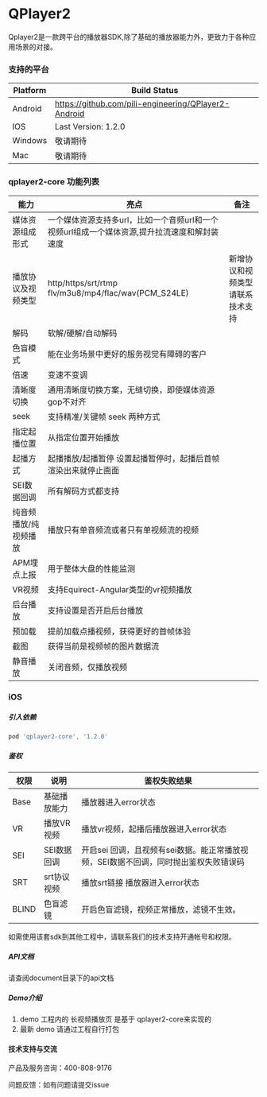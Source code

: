 # QPlayer2



Qplayer2是一款跨平台的播放器SDK,除了基础的播放器能力外，更致力于各种应用场景的对接。

### 支持的平台

 Platform | Build Status
 -------- | ------------
 Android | https://github.com/pili-engineering/QPlayer2-Android 
 IOS | Last Version: 1.2.0 
 Windows | 敬请期待 
 Mac | 敬请期待 
### qplayer2-core 功能列表

| 能力                  | 亮点                                                         | 备注                             |
| --------------------- | ------------------------------------------------------------ | -------------------------------- |
| 媒体资源组成形式      | 一个媒体资源支持多url，比如一个音频url和一个视频url组成一个媒体资源,提升拉流速度和解封装速度 |                                  |
| 播放协议及视频类型    | http/https/srt/rtmp flv/m3u8/mp4/flac/wav(PCM_S24LE)         | 新增协议和视频类型请联系技术支持 |
| 解码                  | 软解/硬解/自动解码                                           |                                  |
| 色盲模式              | 能在业务场景中更好的服务视觉有障碍的客户                     |                                  |
| 倍速                  | 变速不变调                                                   |                                  |
| 清晰度切换            | 通用清晰度切换方案，无缝切换，即使媒体资源gop不对齐          |                                  |
| seek                  | 支持精准/关键帧 seek 两种方式                                |                                  |
| 指定起播位置          | 从指定位置开始播放                                           |                                  |
| 起播方式              | 起播播放/起播暂停 设置起播暂停时，起播后首帧渲染出来就停止画面 |                                  |
| SEI数据回调           | 所有解码方式都支持                                           |                                  |
| 纯音频播放/纯视频播放 | 播放只有单音频流或者只有单视频流的视频                       |                                  |
| APM埋点上报           | 用于整体大盘的性能监测                                       |                                  |
| VR视频                | 支持Equirect-Angular类型的vr视频播放                         |                                  |
| 后台播放              | 支持设置是否开启后台播放                                     |                                  |
| 预加载                | 提前加载点播视频，获得更好的首帧体验                         |                                  |
| 截图                  | 获得当前是视频帧的图片数据流                                 |                                  |
| 静音播放              | 关闭音频，仅播放视频                                         |                                  |





### iOS

##### 引入依赖

```groovy
pod 'qplayer2-core', '1.2.0'
```



##### 鉴权

| 权限  | 说明         | 鉴权失败结果                                                 |
| ----- | ------------ | ------------------------------------------------------------ |
| Base  | 基础播放能力 | 播放器进入error状态                                          |
| VR    | 播放VR视频   | 播放vr视频，起播后播放器进入error状态                        |
| SEI   | SEI数据回调  | 开启sei 回调，且视频有sei数据。能正常播放视频，SEI数据不回调，同时抛出鉴权失败错误码 |
| SRT   | srt协议视频  | 播放srt链接 播放器进入error状态                              |
| BLIND | 色盲滤镜     | 开启色盲滤镜，视频正常播放，滤镜不生效。                     |

如需使用该套sdk到其他工程中，请联系我们的技术支持开通帐号和权限。




##### API文档

请查阅document目录下的api文档



##### Demo介绍

1. demo 工程内的 长视频播放页 是基于 qplayer2-core来实现的
1. 最新 demo 请通过工程自行打包



#### 技术支持与交流

产品及服务咨询：400-808-9176

问题反馈：如有问题请提交issue

